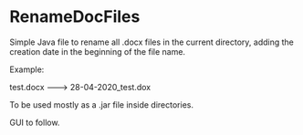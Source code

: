 # RenameDocFiles

Simple Java file to rename all .docx files in the current directory, adding the creation date in the beginning of the file name.

Example:

test.docx ---> 28-04-2020_test.dox

To be used mostly as a .jar file inside directories. 

GUI to follow.
